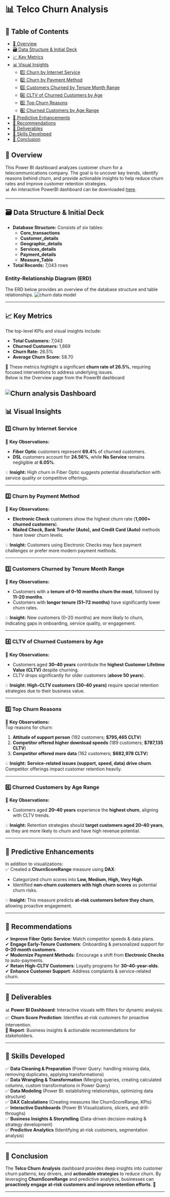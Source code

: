 # 📊 Telco Churn Analysis 
## 📖 Table of Contents  

- [📌 Overview](#-overview)  
- [🗃️ Data Structure & Initial Deck](#data-structure--initial-deck)  
- [📈 Key Metrics](#-key-metrics)  
- [📊 Visual Insights](#-visual-insights)  
  - [1️⃣ Churn by Internet Service](#1️⃣-churn-by-internet-service)  
  - [2️⃣ Churn by Payment Method](#2️⃣-churn-by-payment-method)  
  - [3️⃣ Customers Churned by Tenure Month Range](#3️⃣-customers-churned-by-tenure-month-range)  
  - [4️⃣ CLTV of Churned Customers by Age](#4️⃣-cltv-of-churned-customers-by-age)  
  - [5️⃣ Top Churn Reasons](#5️⃣-top-churn-reasons)  
  - [6️⃣ Churned Customers by Age Range](#6️⃣-churned-customers-by-age-range)  
- [🔮 Predictive Enhancements](#-predictive-enhancements)  
- [📌 Recommendations](#-recommendations)  
- [📂 Deliverables](#-deliverables)  
- [🎯 Skills Developed](#-skills-developed)  
- [📌 Conclusion](#-conclusion)  



## 📌 Overview  
This Power BI dashboard analyzes customer churn for a telecommunications company. The goal is to uncover key trends, identify reasons behind churn, and provide actionable insights to help reduce churn rates and improve customer retention strategies.<br>
📊 An interactive PowerBI dashboard can be downloaded [here](https://github.com/Maaz-devv/Churn-Analysis/blob/main/Telecom%20Churn%20Analysis.pbix).<br>

---
## 🗃️ Data Structure & Initial Deck
- **Database Structure:** Consists of six tables:
  - **Core_transactions**
  - **Customer_details**
  - **Geographic_details**
  - **Services_details**
  - **Payment_details**
  - **Measure_Table**
- **Total Records:** 7,043 rows

### Entity-Relationship Diagram (ERD)
The ERD below provides an overview of the database structure and table relationships.
![churn data model](https://github.com/user-attachments/assets/4fd8d97e-cd3f-433a-8461-890bca9b6ca6)

---
## 📈 Key Metrics  
The top-level KPIs and visual insights include:  
- **Total Customers:** 7,043  
- **Churned Customers:** 1,869  
- **Churn Rate:** 26.5%  
- **Average Churn Score:** 58.70  

📌 These metrics highlight a significant **churn rate of 26.5%**, requiring focused interventions to address underlying issues.  
Below is the Overview page from the PowerBI dashboard

![Churn analysis Dashboard](https://github.com/user-attachments/assets/eeae2d8d-d24a-43f5-943f-bbc909078bd3)
---

## 📊 Visual Insights  

### **1️⃣ Churn by Internet Service**  
🔹 **Key Observations:**  
- **Fiber Optic** customers represent **69.4%** of churned customers.  
- **DSL** customers account for **24.56%**, while **No Service** remains negligible at **6.05%**.  

💡 **Insight:** High churn in Fiber Optic suggests potential dissatisfaction with service quality or competitive offerings.  

---

### **2️⃣ Churn by Payment Method**  
🔹 **Key Observations:**  
- **Electronic Check** customers show the highest churn rate (**1,000+ churned customers**).  
- **Mailed Check, Bank Transfer (Auto), and Credit Card (Auto)** methods have lower churn levels.  

💡 **Insight:** Customers using Electronic Checks may face payment challenges or prefer more modern payment methods.  

---

### **3️⃣ Customers Churned by Tenure Month Range**  
🔹 **Key Observations:**  
- Customers with a **tenure of 0–10 months churn the most**, followed by **11–20 months**.  
- Customers with **longer tenure (51–72 months)** have significantly lower churn rates.  

💡 **Insight:** New customers (0–20 months) are more likely to churn, indicating gaps in onboarding, service quality, or engagement.  

---

### **4️⃣ CLTV of Churned Customers by Age**  
🔹 **Key Observations:**  
- Customers aged **30–40 years** contribute the **highest Customer Lifetime Value (CLTV)** despite churning.  
- CLTV drops significantly for older customers (**above 50 years**).  

💡 **Insight:** **High-CLTV customers (30–40 years)** require special retention strategies due to their business value.  

---

### **5️⃣ Top Churn Reasons**  
🔹 **Key Observations:**  
Top reasons for churn:  
1. **Attitude of support person** (192 customers; **$795,465 CLTV**)  
2. **Competitor offered higher download speeds** (189 customers; **$787,135 CLTV**)  
3. **Competitor offered more data** (162 customers; **$682,978 CLTV**)  

💡 **Insight:** **Service-related issues (support, speed, data) drive churn**. Competitor offerings impact customer retention heavily.  

---

### **6️⃣ Churned Customers by Age Range**  
🔹 **Key Observations:**  
- Customers aged **20–40 years** experience the **highest churn**, aligning with CLTV trends.  

💡 **Insight:** Retention strategies should **target customers aged 20–40 years**, as they are more likely to churn and have high revenue potential.  

---

## 🔮 Predictive Enhancements  
In addition to visualizations:  
✅ Created a **ChurnScoreRange** measure using **DAX**:  
- Categorized churn scores into **Low, Medium, High, Very High**.  
- Identified **non-churn customers with high churn scores** as potential churn risks.  

💡 **Insight:** This measure predicts **at-risk customers before they churn**, allowing proactive engagement.  

---

## 📌 Recommendations  
✔ **Improve Fiber Optic Service**: Match competitor speeds & data plans.  
✔ **Engage Early-Tenure Customers**: Onboarding & personalized support for **0–20 month customers**.  
✔ **Modernize Payment Methods**: Encourage a shift from **Electronic Checks** to auto-payments.  
✔ **Retain High-CLTV Customers**: Loyalty programs for **30–40-year-olds**.  
✔ **Enhance Customer Support**: Address complaints & service-related churn.  

---

## 📂 Deliverables  
📊 **Power BI Dashboard**: Interactive visuals with filters for dynamic analysis.  
📈 **Churn Score Prediction**: Identifies at-risk customers for proactive intervention.  
📝 **Report**: Business insights & actionable recommendations for stakeholders.  

---

## 🎯 Skills Developed  
✅ **Data Cleaning & Preparation** (Power Query: handling missing data, removing duplicates, applying transformations)  
✅ **Data Wrangling & Transformation** (Merging queries, creating calculated columns, custom transformations in Power Query)  
✅ **Data Modeling** (Power BI: establishing relationships, optimizing data structure)  
✅ **DAX Calculations** (Creating measures like ChurnScoreRange, KPIs)  
✅ **Interactive Dashboards** (Power BI Visualizations, slicers, and drill-throughs)  
✅ **Business Insights & Storytelling** (Data-driven decision-making & strategy development)  
✅ **Predictive Analytics** (Identifying at-risk customers, segmentation analysis)  
  

---

## 📌 Conclusion  
The **Telco Churn Analysis** dashboard provides deep insights into customer churn patterns, key drivers, and **actionable strategies** to reduce churn. By leveraging **ChurnScoreRange** and predictive analytics, businesses can **proactively engage at-risk customers and improve retention efforts**. 🚀  

---

  
